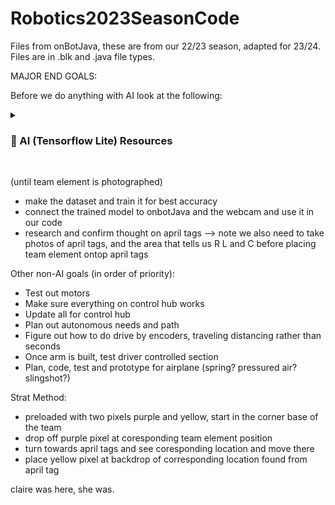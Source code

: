 # Robotics2023SeasonCode
Files from onBotJava, these are from our 22/23 season, adapted for 23/24. Files are in .blk and .java file types.

MAJOR END GOALS:


Before we do anything with AI look at the following:
<details>
 <summary><h3> 🎀 AI (Tensorflow Lite) Resources </h3></summary>
   The colab notebook that guides us on model buildining, make sure to RUN ALL the cells: 
   https://colab.research.google.com/github/EdjeElectronics/TensorFlow-Lite-Object-Detection-on-Android-and-Raspberry-Pi/blob/master/Train_TFLite2_Object_Detction_Model.ipynb

   Other training example for TROUBLESHOOTING ONLY:
   https://colab.research.google.com/github/tensorflow/docs/blob/master/site/en/tutorials/customization/custom_training_walkthrough.ipynb

   FTC Resource for tensorflow lite connecting and how to implement into code:
   https://ftc-docs.firstinspires.org/en/latest/programming_resources/vision/tensorflow_pp_2022/tensorflow_pp_2022.html
   https://www.tensorflow.org/tutorials/customization/custom_training_walkthrough 
</details>

<br />

(until team element is photographed)
- make the dataset and train it for best accuracy
- connect the trained model to onbotJava and the webcam and use it in our code 
- research and confirm thought on april tags 
--> note we also need to take photos of april tags, and the area that tells us R L and C before placing team element ontop april tags

Other non-AI goals (in order of priority):
- Test out motors 
- Make sure everything on control hub works 
- Update all for control hub
- Plan out autonomous needs and path
- Figure out how to do drive by encoders, traveling distancing rather than seconds
- Once arm is built, test driver controlled section 
- Plan, code, test and prototype for airplane (spring? pressured air? slingshot?)

Strat Method:
- preloaded with two pixels purple and yellow, start in the corner base of the team 
- drop off purple pixel at coresponding team element position
- turn towards april tags and see coresponding location and move there
- place yellow pixel at backdrop of corresponding location found from april tag 
  
claire was here, she was.

